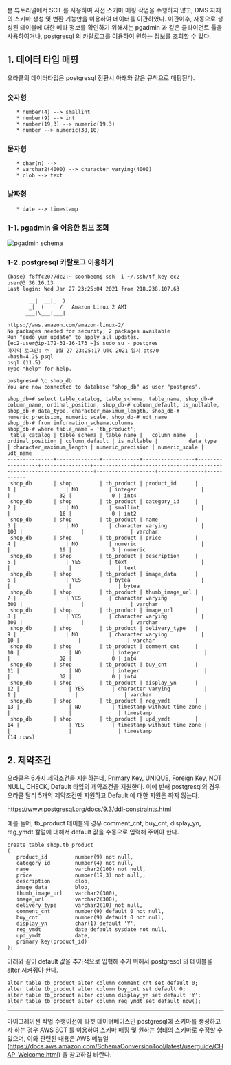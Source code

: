 본 튜토리얼에서 SCT 를 사용하여 사전 스키마 매핑 작업을 수행하지 않고, DMS 자체의 스키마 생성 및 변환 기능만을 이용하여 데이터를 이관하였다.
이관이후, 자동으로 생성된 테이블에 대한 메타 정보를 확인하기 위해서는 pgadmin 과 같은 클라이언트 툴을 사용하여거나, postgresql 의 카탈로그를 이용하여
원하는 정보를 조회할 수 있다.


## 1. 데이터 타입 매핑 ##

오라클의 데이터타입은 postgresql 전환시 아래와 같은 규칙으로 매핑된다.

### 숫자형 ###
       * number(4) --> smallint
       * number(9) --> int
       * number(19,3) --> numeric(19,3)
       * number --> numeric(38,10)

### 문자형 ###
       * char(n) -->
       * varchar2(4000) --> character varying(4000)
       * clob --> text

### 날짜형 ###
       * date --> timestamp


### 1-1. pgadmin 을 이용한 정보 조회 ###

![pgadmin schema](https://github.com/gnosia93/postgres-terraform/blob/main/images/pgadmin-schema-table.png)

### 1-2. postgresql 카탈로그 이용하기 ###

```
(base) f8ffc2077dc2:~ soonbeom$ ssh -i ~/.ssh/tf_key ec2-user@3.36.16.13
Last login: Wed Jan 27 23:25:04 2021 from 218.238.107.63

       __|  __|_  )
       _|  (     /   Amazon Linux 2 AMI
      ___|\___|___|

https://aws.amazon.com/amazon-linux-2/
No packages needed for security; 2 packages available
Run "sudo yum update" to apply all updates.
[ec2-user@ip-172-31-16-173 ~]$ sudo su - postgres
마지막 로그인: 수  1월 27 23:25:17 UTC 2021 일시 pts/0
-bash-4.2$ psql
psql (11.5)
Type "help" for help.

postgres=# \c shop_db
You are now connected to database "shop_db" as user "postgres".

shop_db=# select table_catalog, table_schema, table_name, shop_db-# column_name, ordinal_position, shop_db-# column_default, is_nullable, 
shop_db-# data_type, character_maximum_length, shop_db-# numeric_precision, numeric_scale, shop_db-# udt_name
shop_db-# from information_schema.columns
shop_db-# where table_name = 'tb_product';
 table_catalog | table_schema | table_name |   column_name   | ordinal_position | column_default | is_nullable |          data_type          | character_maximum_length | numeric_precision | numeric_scale | udt_name  
---------------+--------------+------------+-----------------+------------------+----------------+-------------+-----------------------------+--------------------------+-------------------+---------------+-----------
 shop_db       | shop         | tb_product | product_id      |                1 |                | NO          | integer                     |                          |                32 |             0 | int4
 shop_db       | shop         | tb_product | category_id     |                2 |                | NO          | smallint                    |                          |                16 |             0 | int2
 shop_db       | shop         | tb_product | name            |                3 |                | NO          | character varying           |                      100 |                   |               | varchar
 shop_db       | shop         | tb_product | price           |                4 |                | NO          | numeric                     |                          |                19 |             3 | numeric
 shop_db       | shop         | tb_product | description     |                5 |                | YES         | text                        |                          |                   |               | text
 shop_db       | shop         | tb_product | image_data      |                6 |                | YES         | bytea                       |                          |                   |               | bytea
 shop_db       | shop         | tb_product | thumb_image_url |                7 |                | YES         | character varying           |                      300 |                   |               | varchar
 shop_db       | shop         | tb_product | image_url       |                8 |                | YES         | character varying           |                      300 |                   |               | varchar
 shop_db       | shop         | tb_product | delivery_type   |                9 |                | NO          | character varying           |                       10 |                   |               | varchar
 shop_db       | shop         | tb_product | comment_cnt     |               10 |                | NO          | integer                     |                          |                32 |             0 | int4
 shop_db       | shop         | tb_product | buy_cnt         |               11 |                | NO          | integer                     |                          |                32 |             0 | int4
 shop_db       | shop         | tb_product | display_yn      |               12 |                | YES         | character varying           |                        1 |                   |               | varchar
 shop_db       | shop         | tb_product | reg_ymdt        |               13 |                | NO          | timestamp without time zone |                          |                   |               | timestamp
 shop_db       | shop         | tb_product | upd_ymdt        |               14 |                | YES         | timestamp without time zone |                          |                   |               | timestamp
(14 rows)
```


## 2. 제약조건 ##

오라클은 6가지 제약조건을 지원하는데, Primary Key, UNIQUE, Foreign Key, NOT NULL, CHECK, Default 타입의 제약조건을 지원한다. 이에 반해 
postgresql의 경우 오라클 달리 5개의 제약조건만 지원하고 Default 에 대한 지원은 하지 않는다. 

https://www.postgresql.org/docs/9.3/ddl-constraints.html


예를 들어, tb_product 테이블의 경우 comment_cnt, buy_cnt, display_yn, reg_ymdt 칼럼에 대해서 default 값을 수동으로 입력해 주어야 한다. 
```
create table shop.tb_product 
(
   product_id         number(9) not null,
   category_id        number(4) not null,
   name               varchar2(100) not null,
   price              number(19,3) not null,,
   description        clob,
   image_data         blob,
   thumb_image_url    varchar2(300),
   image_url          varchar2(300),
   delivery_type      varchar2(10) not null,
   comment_cnt        number(9) default 0 not null,
   buy_cnt            number(9) default 0 not null,
   display_yn         char(1) default 'Y',
   reg_ymdt           date default sysdate not null,
   upd_ymdt           date,
   primary key(product_id)
);
```

아래와 같이 default 값을 추가적으로 입혁해 주기 위해서 postgresql 의 테이블을 alter 시켜줘야 한다. 
```
alter table tb_product alter column comment_cnt set default 0;
alter table tb_product alter column buy_cnt set default 0;
alter table tb_product alter column display_yn set default 'Y';
alter table tb_product alter column reg_ymdt set default now();
```

---

마이그레이션 작업 수행이전에 타겟 데이터베이스인 postgresql에 스키마를 생성하고자 하는 경우 AWS SCT 를 이용하여 스키마 매핑 및 원하는 형태의 스키마로 수정할 수 있으며, 이와 관련된 내용은 AWS 메뉴얼(https://docs.aws.amazon.com/SchemaConversionTool/latest/userguide/CHAP_Welcome.html) 을 참고하길 바란다.

